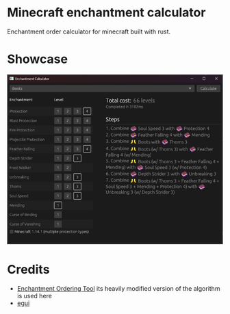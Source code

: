 # Minecraft enchantment calculator

Enchantment order calculator for minecraft built with rust.

# Showcase

![Gui Screenshot](assets/gui.png)

# Credits

* [Enchantment Ordering Tool](https://github.com/iamcal/enchant-order) its heavily modified version of the algorithm is used here
* [egui](https://github.com/emilk/egui)